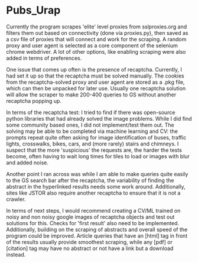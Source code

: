 # Pubs_Urap

Currently the program scrapes 'elite' level proxies from sslproxies.org and filters them out based on connectivity (done via proxies.py), then saved as a csv file of proxies that will connect and work for the scraping. A random proxy and user agent is selected as a core component of the selenium chrome webdriver. A lot of other options, like enabling scraping were also added in terms of preferences.

One issue that comes up often is the presence of recaptcha. Currently, I had set it up so that the recaptcha must be solved manually. The cookies from the recaptcha-solved proxy and user agent are stored as a .pkg file, which can then be unpacked for later use. Usually one recaptcha solution will allow the scraper to make 200-400 queries to GS without another recaptcha popping up.

In terms of the recaptcha test: I tried to find if there was open-source python libraries that had already solved the image problems. While I did find some community based ones, I did not implement/test them out. The solving may be able to be completed via machine learning and CV: the prompts repeat quite often asking for image identification of buses, traffic lights, crosswalks, bikes, cars, and (more rarely) stairs and chimneys. I suspect that the more 'suspicious' the requests are, the harder the tests become, often having to wait long times for tiles to load or images with blur and added noise. 

Another point I ran across was while I am able to make queries quite easily to the GS search bar after the recaptcha, the variability of finding the abstract in the hyperlinked results needs some work around. Additionally, sites like JSTOR also require another recaptcha to ensure that it is not a crawler.

In terms of next steps, I would recommend creating a CV/ML trained on noisy and non noisy google images of recaptcha objects and test out solutions for this. Checks for 'first result' also need to be implemented. Additionally, building on the scraping of abstracts and overall speed of the program could be improved. Article queries that have an [html] tag in front of the results usually provide smoothest scraping, while any [pdf] or [citation] tag may have no abstract or not have a link but a download instead.
